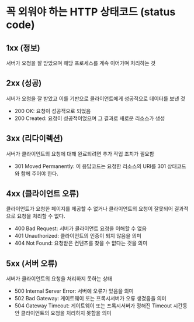 # 꼭 외워야 하는 HTTP 상태코드 (status code)

## 1xx (정보)

서버가 요청을 잘 받았으며 해당 프로세스를 계속 이어가며 처리하는 것

## 2xx (성공)

서버가 요청을 잘 받았고 이를 기반으로 클라이언트에게 성공적으로 데이터를 보낸 것

- 200 OK: 요청이 성공적으로 되었음
- 200 Created: 요청이 성공적이었으며 그 결과로 새로운 리소스가 생성

## 3xx (리다이렉션)

서버가 클라이언트의 요청에 대해 완료되려면 추가 작업 조치가 필요함

- 301 Moved Permanently: 이 응답코드는 요청한 리소스의 URI를 301 상태코드와 함께 주어야 한다.

## 4xx (클라이언트 오류)

클라이언트가 요청한 페이지를 제공할 수 없거나 클라이언트의 요청이 잘못되어 결과적으로 요청을 처리할 수 없다.

- 400 Bad Request: 서버가 클라이언트 요청을 이해할 수 없음
- 401 Unauthorized: 클라이언트의 인증이 되지 않음을 의미
- 404 Not Found: 요청받은 컨텐츠를 찾을 수 없다는 것을 의미

## 5xx (서버 오류)

서버가 클라이언트의 요청을 처리하지 못하는 상태

- 500 Internal Server Error: 서버에 오류가 있음을 의미
- 502 Bad Gateway: 게이트웨이 또는 프록시서버가 오류 생겼음을 의미
- 504 Gateway Timeout: 게이트웨이 또는 프록시서버가 정해진 Timeout 시간동안 클라이언트의 요청을 처리하지 못함을 의미
